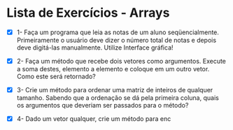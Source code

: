 
# Lista de Exercícios - Arrays

- [x] 1- Faça um programa que leia as notas de um aluno seqüencialmente. Primeiramente o usuário
deve dizer o número total de notas e depois deve digitá-las manualmente. Utilize Interface
gráfica!

- [x] 2- Faça um método que recebe dois vetores como argumentos. Execute a soma destes, elemento
a elemento e coloque em um outro vetor. Como este será retornado?

- [x] 3- Crie um método para ordenar uma matriz de inteiros de qualquer tamanho. Sabendo que a
ordenação se dá pela primeira coluna, quais os argumentos que deveriam ser passados para o
método?

- [x] 4- Dado um vetor qualquer, crie um método para enc